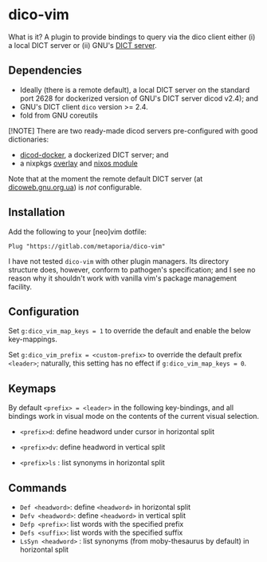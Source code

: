 # dico-vim

What is it? A plugin to provide bindings to query via the dico client either
(i) a local DICT server or (ii) GNU's [DICT server](dicoweb.gnu.org.ua).


## Dependencies

* Ideally (there is a remote default), a local DICT server on the standard port
  2628  for
  dockerized version of GNU's DICT server dicod v2.4); and
* GNU's DICT client `dico` version >= 2.4.
* fold from GNU coreutils


[!NOTE] There are two ready-made dicod servers pre-configured with good
dictionaries:
- [dicod-docker](https://github.com/metaporia/dot/tree/489cd70eae8eb4b48b4b02637578d216d76b759f/overlays/dico),
  a dockerized DICT server; and
- a nixpkgs [overlay](https://github.com/metaporia/dot/) and [nixos module](https://github.com/metaporia/dot/blob/489cd70eae8eb4b48b4b02637578d216d76b759f/home/modules/dicod.nix)

Note that at the moment the remote default DICT server (at [dicoweb.gnu.org.ua]())
is _not_ configurable.


## Installation

Add the following to your [neo]vim dotfile:

```vim
Plug "https://gitlab.com/metaporia/dico-vim"
```

I have not tested `dico-vim` with other plugin managers. Its directory structure
does, however, conform to pathogen's specification; and I see no reason why it
shouldn't work with vanilla vim's package management facility.


## Configuration

Set `g:dico_vim_map_keys = 1` to override the default and enable the below
key-mappings.

Set `g:dico_vim_prefix = <custom-prefix>` to override the default prefix
`<leader>`; naturally, this setting has no effect if `g:dico_vim_map_keys = 0`.



## Keymaps

By default `<prefix> = <leader>` in the following key-bindings, and all bindings
work in visual mode on the contents of the current visual selection.

* `<prefix>d`: define headword under cursor in horizontal split
* `<prefix>dv`: define headword in vertical split


* `<prefix>ls` : list synonyms in horizontal split

## Commands

* `Def <headword>`: define `<headword>` in horizontal split
* `Defv <headword>`: define `<headword>` in vertical split
* `Defp <prefix>`: list words with the specified prefix
* `Defs <suffix>`: list words with the specified suffix
* `LsSyn <headword>` : list synonyms (from moby-thesaurus by default) in horizontal split



